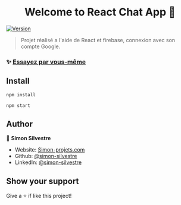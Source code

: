 <h1 align="center">Welcome to React Chat App 👋</h1>
<p>
  <a href="https://www.npmjs.com/package/weather-app" target="_blank">
    <img alt="Version" src="https://img.shields.io/npm/v/weather-app.svg">
  </a>
</p>

>  Projet réalisé a l'aide de React et firebase, connexion avec son compte Google.

### ✨ [Essayez par vous-même](http://react-chat-app.simon-projets.com)

## Install

```sh
npm install
```

```sh
npm start
```

## Author

👤 **Simon Silvestre**

* Website: [Simon-projets.com](https://simon-projets.com)
* Github: [@simon-silvestre](https://github.com/simon-silvestre)
* LinkedIn: [@simon-silvestre](https://linkedin.com/in/simon-silvestre)

## Show your support

Give a ⭐️ if like this project!
